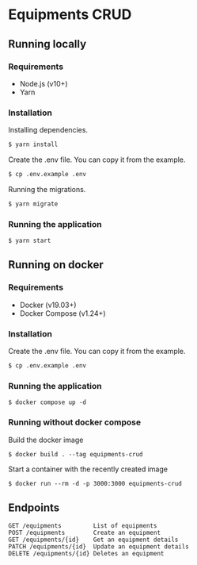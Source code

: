 # Equipments CRUD

## Running locally

### Requirements

* Node.js (v10+)
* Yarn

### Installation

Installing dependencies.

```bash
$ yarn install
```

Create the .env file. You can copy it from the example.

```bash
$ cp .env.example .env
```

Running the migrations.

```bash
$ yarn migrate
```

### Running the application 

```
$ yarn start
```

## Running on docker

### Requirements

* Docker (v19.03+)
* Docker Compose (v1.24+)

### Installation

Create the .env file. You can copy it from the example.

```bash
$ cp .env.example .env
```

### Running the application

```
$ docker compose up -d
```

### Running without docker compose

Build the docker image

```
$ docker build . --tag equipments-crud
```

Start a container with the recently created image

```
$ docker run --rm -d -p 3000:3000 equipments-crud
```

## Endpoints

```
GET /equipments         List of equipments
POST /equipments        Create an equipment
GET /equipments/{id}    Get an equipment details
PATCH /equipments/{id}  Update an equipment details
DELETE /equipments/{id} Deletes an equipment
```
